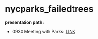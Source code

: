 # nycparks_failedtrees

**presentation path:** 
- 0930 Meeting with Parks: <a href='https://docs.google.com/presentation/d/1WlukpRauaTCpUftdTZxPF-Hu2DUJ-5clO8TmXgSMizM/edit#slide=id.gf13da70494_0_0'>LINK</a>
